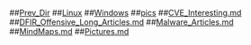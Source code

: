 ##[Prev_Dir](../../../)
##[Linux](/mnt/e/Troy/web/komquest.github.io//CyberSec/Notes/Linux)
##[Windows](/mnt/e/Troy/web/komquest.github.io//CyberSec/Notes/Windows)
##[pics](/mnt/e/Troy/web/komquest.github.io//CyberSec/Notes/pics)
##[CVE_Interesting.md](CVE_Interesting.md)
##[DFIR_Offensive_Long_Articles.md](DFIR_Offensive_Long_Articles.md)
##[Malware_Articles.md](Malware_Articles.md)
##[MindMaps.md](MindMaps.md)
##[Pictures.md](Pictures.md)
